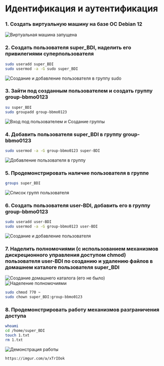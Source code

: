 # Идентификация и аутентификация 

### 1. Создать виртуальную машину на базе ОС Debian 12
![Виртуальная машина запущена](https://imgur.com/TSqOnhb)

### 2. Создать пользователя super_BDI, наделить его привилегиями суперпользователя 
```bash
sudo useradd super_BDI
sudo usermod -a -G sudo super_BDI
```
![Создание и добавление пользователя в группу sudo](https://imgur.com/CL1aroW)

### 3. Зайти под созданным пользователем и создать группу group-bbmo0123
```bash
su super_BDI
sudo groupadd group-bbmo0123
```
![Вход под пользователем и Создание группы](https://imgur.com/ss8Kc7z)

### 4. Добавить пользователя super_BDI в группу group-bbmo0123
```bash
sudo usermod -a -G group-bbmo0123 super-BDI
```
![Добавление пользователя в группу](https://imgur.com/ss8Kc7z)

### 5. Продемонстрировать наличие пользователя в группе
```bash
groups super_BDI
```
![Список групп пользователя](https://imgur.com/ceDX6AZ)

### 6. Создать пользователя user-BDI, добавить его в группу group-bbmo0123
```bash
sudo useradd user-BDI
sudo usermod -a -G group-bbmo0123 user-BDI
```
![Создание и добавление пользователя](https://imgur.com/eTR3T8Q)

### 7. Наделить полномочиями (с использованием механизмов дискреционного управления доступом chmod)  пользователя user-BDI по созданию и удалению файлов в домашнем каталоге пользователя super_BDI
![Создание домашнего каталога (его не было)](https://imgur.com/N8fVjXm)
![Наделение полномочиями](https://imgur.com/6eWTBMO)
```bash
sudo chmod 770 ~
sudo chown super_BDI:group-bbmo0123
```
### 8. Продемонстрировать работу механизмов разграничения доступа
```bash
whoami
cd /home/super_BDI
touch 1.txt
rm 1.txt
```
![Демонстрация работы](https://imgur.com/P7YOgCi)

```bash
https://imgur.com/a/xTrIOok
```

